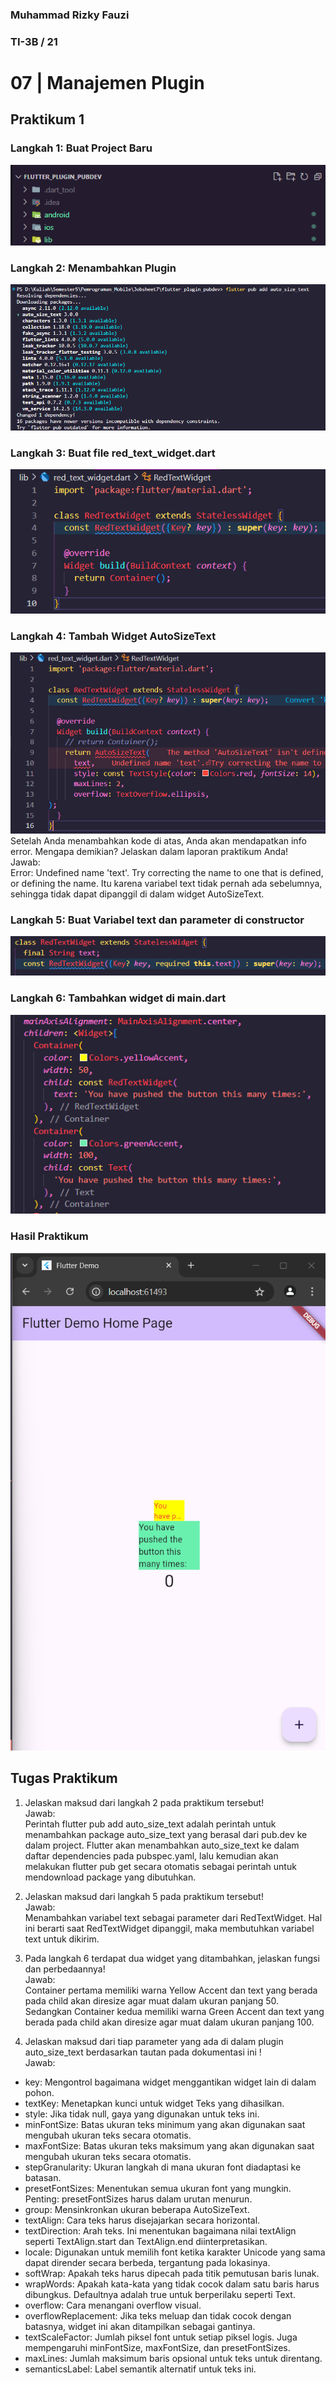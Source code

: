 ### Muhammad Rizky Fauzi
### TI-3B / 21

# 07 | Manajemen Plugin
## Praktikum 1
### Langkah 1: Buat Project Baru
![alt text](image.png)

### Langkah 2: Menambahkan Plugin
![alt text](image-1.png)

### Langkah 3: Buat file red_text_widget.dart
![alt text](image-2.png)

### Langkah 4: Tambah Widget AutoSizeText
![alt text](image-3.png)        
Setelah Anda menambahkan kode di atas, Anda akan mendapatkan info error. Mengapa demikian? Jelaskan dalam laporan praktikum Anda!       
Jawab:      
Error: Undefined name 'text'. Try correcting the name to one that is defined, or defining the name.
Itu karena variabel text tidak pernah ada sebelumnya, sehingga tidak dapat dipanggil di dalam widget AutoSizeText.

### Langkah 5: Buat Variabel text dan parameter di constructor
![alt text](image-4.png)

### Langkah 6: Tambahkan widget di main.dart
![alt text](image-5.png)

### Hasil Praktikum
![alt text](image-6.png)

## Tugas Praktikum
1. Jelaskan maksud dari langkah 2 pada praktikum tersebut!      
Jawab:     
Perintah flutter pub add auto_size_text adalah perintah untuk menambahkan package auto_size_text yang berasal dari pub.dev ke dalam project. Flutter akan menambahkan auto_size_text ke dalam daftar dependencies pada pubspec.yaml, lalu kemudian akan melakukan flutter pub get secara otomatis sebagai perintah untuk mendownload package yang dibutuhkan.

2. Jelaskan maksud dari langkah 5 pada praktikum tersebut!      
Jawab:     
Menambahkan variabel text sebagai parameter dari RedTextWidget. Hal ini berarti saat RedTextWidget dipanggil, maka membutuhkan variabel text untuk dikirim.

3. Pada langkah 6 terdapat dua widget yang ditambahkan, jelaskan fungsi dan perbedaannya!       
Jawab:      
Container pertama memiliki warna Yellow Accent dan text yang berada pada child akan diresize agar muat dalam ukuran panjang 50. Sedangkan Container kedua memiliki warna Green Accent dan text yang berada pada child akan diresize agar muat dalam ukuran panjang 100.

4. Jelaskan maksud dari tiap parameter yang ada di dalam plugin auto_size_text berdasarkan tautan pada dokumentasi ini !        
Jawab:      
- key: Mengontrol bagaimana widget menggantikan widget lain di dalam pohon.
- textKey: Menetapkan kunci untuk widget Teks yang dihasilkan.
- style: Jika tidak null, gaya yang digunakan untuk teks ini.
- minFontSize: Batas ukuran teks minimum yang akan digunakan saat mengubah ukuran teks secara otomatis.
- maxFontSize: Batas ukuran teks maksimum yang akan digunakan saat mengubah ukuran teks secara otomatis.
- stepGranularity: Ukuran langkah di mana ukuran font diadaptasi ke batasan.
- presetFontSizes: Menentukan semua ukuran font yang mungkin. Penting: presetFontSizes harus dalam urutan menurun.
- group: Mensinkronkan ukuran beberapa AutoSizeText.
- textAlign: Cara teks harus disejajarkan secara horizontal.
- textDirection: Arah teks. Ini menentukan bagaimana nilai textAlign seperti TextAlign.start dan TextAlign.end diinterpretasikan.
- locale: Digunakan untuk memilih font ketika karakter Unicode yang sama dapat dirender secara berbeda, tergantung pada lokasinya.
- softWrap: Apakah teks harus dipecah pada titik pemutusan baris lunak.
- wrapWords: Apakah kata-kata yang tidak cocok dalam satu baris harus dibungkus. Defaultnya adalah true untuk berperilaku seperti Text.
- overflow: Cara menangani overflow visual.
- overflowReplacement: Jika teks meluap dan tidak cocok dengan batasnya, widget ini akan ditampilkan sebagai gantinya.
- textScaleFactor: Jumlah piksel font untuk setiap piksel logis. Juga mempengaruhi minFontSize, maxFontSize, dan presetFontSizes.
- maxLines: Jumlah maksimum baris opsional untuk teks untuk direntang.
- semanticsLabel: Label semantik alternatif untuk teks ini.